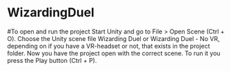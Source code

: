 # WizardingDuel

#To open and run the project
Start Unity and go to File > Open Scene (Ctrl + O). Choose the Unity scene file Wizarding Duel or Wizarding Duel - No VR, depending on if you have a VR-headset or not, that exists in the project folder.
Now you have the project open with the correct scene. To run it you press the Play button (Ctrl + P).
